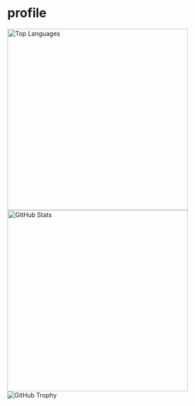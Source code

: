 # profile

<a href=https://github.com/anuraghazra/github-readme-stats>
<img src="https://github-readme-stats.vercel.app/api/top-langs?username=MasahitoKumada&show_icons=true&locale=ja&layout=compact&theme=chartreuse-dark&count_private=true" alt="Top Languages" width="410" align=left />
</a>

<a href=https://github.com/anuraghazra/github-readme-stats>
<img src="https://github-readme-stats.vercel.app/api?username=MasahitoKumada&show_icons=true&locale=ja&theme=chartreuse-dark&count_private=true" alt="GitHub Stats" width="410" align=left />
</a>

<img src="https://github-profile-trophy.vercel.app/?username=MasahitoKumada&theme=juicyfresh&no-bg=true" alt="GitHub Trophy" />
